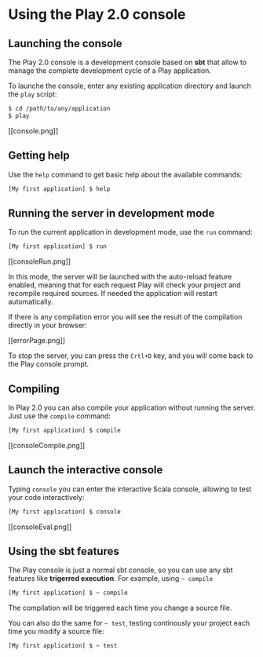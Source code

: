 # Using the Play 2.0 console

## Launching the console

The Play 2.0 console is a development console based on **sbt** that allow to manage the complete development cycle of a Play application.

To launche the console, enter any existing application directory and launch the `play` script:

```bash
$ cd /path/to/any/application
$ play 
```

[[console.png]]

## Getting help

Use the `help` command to get basic help about the available commands:

```bash
[My first application] $ help
```

## Running the server in development mode

To run the current application in development mode, use the `run` command:

```bash
[My first application] $ run
```

[[consoleRun.png]]

In this mode, the server will be launched with the auto-reload feature enabled, meaning that for each request Play will check your project and recompile required sources. If needed the application will restart automatically.

If there is any compilation error you will see the result of the compilation directly in your browser:

[[errorPage.png]]

To stop the server, you can press the `Crtl+D` key, and you will come back to the Play console prompt.

## Compiling

In Play 2.0 you can also compile your application without running the server. Just use the `compile` command:

```bash
[My first application] $ compile
```

[[consoleCompile.png]]

## Launch the interactive console

Typing `console` you can enter the interactive Scala console, allowing to test your code interactively:

```bash
[My first application] $ console
```

[[consoleEval.png]] 

## Using the sbt features

The Play console is just a normal sbt console, so you can use any sbt features like **trigerred execution**. For example, using `~ compile`

```bash
[My first application] $ ~ compile
```

The compilation will be triggered each time you change a source file.

You can also do the same for `~ test`, testing continously your project each time you modify a source file:

```bash
[My first application] $ ~ test
```
 


